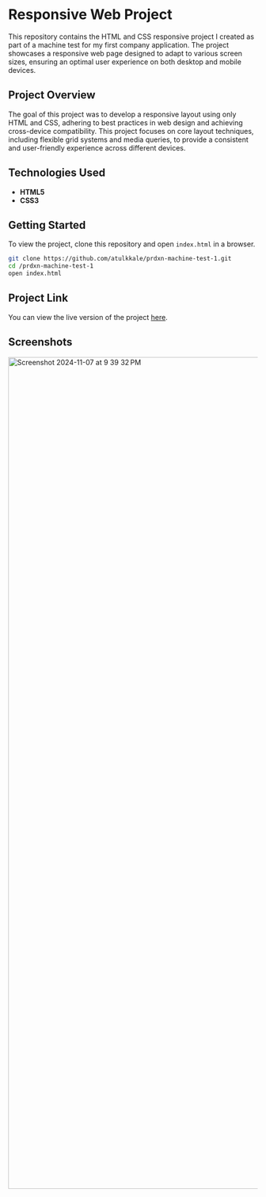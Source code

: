 # Responsive Web Project

This repository contains the HTML and CSS responsive project I created as part of a machine test for my first company application. The project showcases a responsive web page designed to adapt to various screen sizes, ensuring an optimal user experience on both desktop and mobile devices.

## Project Overview

The goal of this project was to develop a responsive layout using only HTML and CSS, adhering to best practices in web design and achieving cross-device compatibility. This project focuses on core layout techniques, including flexible grid systems and media queries, to provide a consistent and user-friendly experience across different devices.

## Technologies Used

- **HTML5**
- **CSS3**

## Getting Started

To view the project, clone this repository and open `index.html` in a browser.

```bash
git clone https://github.com/atulkkale/prdxn-machine-test-1.git
cd /prdxn-machine-test-1
open index.html
```
## Project Link

You can view the live version of the project [here](https://atulkkale.github.io/prdxn-machine-test-1/).

## Screenshots

<img width="1680" alt="Screenshot 2024-11-07 at 9 39 32 PM" src="https://github.com/user-attachments/assets/fac10504-ba47-499d-9c99-f257bbdf204f">
